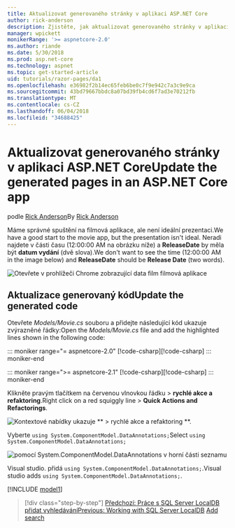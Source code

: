 ```yaml
---
title: Aktualizovat generovaného stránky v aplikaci ASP.NET Core
author: rick-anderson
description: Zjistěte, jak aktualizovat generovaného stránky v aplikaci ASP.NET Core.
manager: wpickett
monikerRange: '>= aspnetcore-2.0'
ms.author: riande
ms.date: 5/30/2018
ms.prod: asp.net-core
ms.technology: aspnet
ms.topic: get-started-article
uid: tutorials/razor-pages/da1
ms.openlocfilehash: e36982f2b14ec65feb6be0c7f9e942c7a3c9e9ca
ms.sourcegitcommit: 43bd79667bbdc8a07bd39fb4cd6f7ad3e70212fb
ms.translationtype: MT
ms.contentlocale: cs-CZ
ms.lasthandoff: 06/04/2018
ms.locfileid: "34688425"
---
```

# <a name="update-the-generated-pages-in-an-aspnet-core-app"></a><span data-ttu-id="eba70-103">Aktualizovat generovaného stránky v aplikaci ASP.NET Core</span><span class="sxs-lookup"><span data-stu-id="eba70-103">Update the generated pages in an ASP.NET Core app</span></span>

<span data-ttu-id="eba70-104">podle [Rick Anderson](https://twitter.com/RickAndMSFT)</span><span class="sxs-lookup"><span data-stu-id="eba70-104">By [Rick Anderson](https://twitter.com/RickAndMSFT)</span></span>

<span data-ttu-id="eba70-105">Máme správné spuštění na filmová aplikace, ale není ideální prezentaci.</span><span class="sxs-lookup"><span data-stu-id="eba70-105">We have a good start to the movie app, but the presentation isn't ideal.</span></span> <span data-ttu-id="eba70-106">Neradi najdete v části času (12:00:00 AM na obrázku níže) a **ReleaseDate** by měla být **datum vydání** (dvě slova).</span><span class="sxs-lookup"><span data-stu-id="eba70-106">We don't want to see the time (12:00:00 AM in the image below) and **ReleaseDate** should be **Release Date** (two words).</span></span>

![Otevřete v prohlížeči Chrome zobrazující data film filmová aplikace](sql/_static/m55.png)

## <a name="update-the-generated-code"></a><span data-ttu-id="eba70-108">Aktualizace generovaný kód</span><span class="sxs-lookup"><span data-stu-id="eba70-108">Update the generated code</span></span>

<span data-ttu-id="eba70-109">Otevřete *Models/Movie.cs* souboru a přidejte následující kód ukazuje zvýrazněné řádky:</span><span class="sxs-lookup"><span data-stu-id="eba70-109">Open the *Models/Movie.cs* file and add the highlighted lines shown in the following code:</span></span>

::: moniker range="= aspnetcore-2.0"
<span data-ttu-id="eba70-110">[!code-csharp[](~/tutorials/razor-pages/razor-pages-start/sample/RazorPagesMovie/Models/MovieDate.cs?name=snippet_1&highlight=10-11)]</span><span class="sxs-lookup"><span data-stu-id="eba70-110">[!code-csharp[](~/tutorials/razor-pages/razor-pages-start/sample/RazorPagesMovie/Models/MovieDate.cs?name=snippet_1&highlight=10-11)]</span></span>
::: moniker-end

::: moniker range=">= aspnetcore-2.1"
<span data-ttu-id="eba70-111">[!code-csharp[](~/tutorials/razor-pages/razor-pages-start/sample/RazorPagesMovie21/Models/MovieDate.cs?name=snippet_1&highlight=10-11,15)]</span><span class="sxs-lookup"><span data-stu-id="eba70-111">[!code-csharp[](~/tutorials/razor-pages/razor-pages-start/sample/RazorPagesMovie21/Models/MovieDate.cs?name=snippet_1&highlight=10-11,15)]</span></span>
::: moniker-end

<span data-ttu-id="eba70-112">Klikněte pravým tlačítkem na červenou vlnovkou řádku > **rychlé akce a refaktoring**.</span><span class="sxs-lookup"><span data-stu-id="eba70-112">Right click on a red squiggly line > **Quick Actions and Refactorings**.</span></span>

  ![Kontextové nabídky ukazuje ** > rychlé akce a refaktoring **.](da1/qa.png)

<span data-ttu-id="eba70-114">Vyberte `using System.ComponentModel.DataAnnotations;`</span><span class="sxs-lookup"><span data-stu-id="eba70-114">Select `using System.ComponentModel.DataAnnotations;`</span></span>

  ![pomocí System.ComponentModel.DataAnnotations v horní části seznamu](da1/da.png)

  <span data-ttu-id="eba70-116">Visual studio. přidá `using System.ComponentModel.DataAnnotations;`.</span><span class="sxs-lookup"><span data-stu-id="eba70-116">Visual studio adds `using System.ComponentModel.DataAnnotations;`.</span></span>

[!INCLUDE [model1](~/includes/RP/da2.md)]

> [!div class="step-by-step"]
> <span data-ttu-id="eba70-117">[Předchozí: Práce s SQL Server LocalDB](xref:tutorials/razor-pages/sql)
> [přidat vyhledávání](xref:tutorials/razor-pages/search)</span><span class="sxs-lookup"><span data-stu-id="eba70-117">[Previous: Working with SQL Server LocalDB](xref:tutorials/razor-pages/sql)
[Add search](xref:tutorials/razor-pages/search)</span></span>

